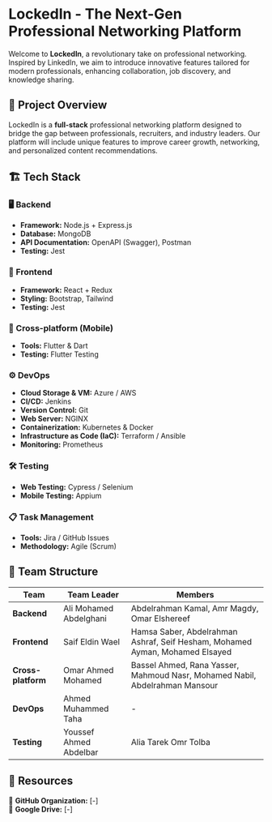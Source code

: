 # LockedIn - The Next-Gen Professional Networking Platform  

Welcome to **LockedIn**, a revolutionary take on professional networking. Inspired by LinkedIn, we aim to introduce innovative features tailored for modern professionals, enhancing collaboration, job discovery, and knowledge sharing.  

## 🚀 Project Overview  
LockedIn is a **full-stack** professional networking platform designed to bridge the gap between professionals, recruiters, and industry leaders. Our platform will include unique features to improve career growth, networking, and personalized content recommendations.  


## 🏗️ Tech Stack  

### 🖥 Backend  
- **Framework:** Node.js + Express.js  
- **Database:** MongoDB  
- **API Documentation:** OpenAPI (Swagger), Postman  
- **Testing:** Jest  

### 🎨 Frontend  
- **Framework:** React + Redux  
- **Styling:** Bootstrap, Tailwind  
- **Testing:** Jest  

### 📱 Cross-platform (Mobile)  
- **Tools:** Flutter & Dart  
- **Testing:** Flutter Testing  

### ⚙️ DevOps  
- **Cloud Storage & VM:** Azure / AWS  
- **CI/CD:** Jenkins  
- **Version Control:** Git  
- **Web Server:** NGINX  
- **Containerization:** Kubernetes & Docker  
- **Infrastructure as Code (IaC):** Terraform / Ansible 
- **Monitoring:** Prometheus  

### 🛠️ Testing  
- **Web Testing:** Cypress / Selenium  
- **Mobile Testing:** Appium  

### 📋 Task Management  
- **Tools:** Jira / GitHub Issues  
- **Methodology:** Agile (Scrum)  

## 🏢 Team Structure  

| Team | Team Leader | Members |  
|------|------------|---------|  
| **Backend** | Ali Mohamed Abdelghani | Abdelrahman Kamal, Amr Magdy, Omar Elshereef |  
| **Frontend** | Saif Eldin Wael | Hamsa Saber, Abdelrahman Ashraf, Seif Hesham, Mohamed Ayman, Mohamed Elsayed |  
| **Cross-platform** | Omar Ahmed Mohamed | Bassel Ahmed, Rana Yasser, Mahmoud Nasr, Mohamed Nabil, Abdelrahman Mansour |  
| **DevOps** | Ahmed Muhammed Taha | - |  
| **Testing** | Youssef Ahmed Abdelbar | Alia Tarek Omr Tolba |  

## 📂 Resources  
🔗 **GitHub Organization:** [-]  
📂 **Google Drive:** [-]  
